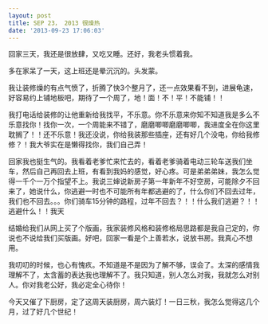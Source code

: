 ```yaml
---
layout: post
title: SEP 23， 2013 很燥热
date: '2013-09-23 17:06:03'
---
```



回家三天，我还是很放肆，又吃又睡。还好，我老头惯着我。

多在家呆了一天，这上班还是晕沉沉的。头发蒙。

我让装修燥的有点气愤了，折腾了快3个整月了，还一点效果看不到，进展龟速，好容易约上铺地板吧，期待了一个周了，地！面！不！平！不能铺！！

我打电话给装修的让他重新给我找平，不乐意。你不乐意来你知不知道我是多么不乐意找你！找你一次，一个周能来不错了，磨磨唧唧磨磨唧唧，我进度全在你这里耽搁了！！还不乐意！我还没说，你给我装那些插座，还有好几个没电，你给我修修？！我大爷实在是懒得找你，我们自己弄！

回家我也挺生气的。我看着老爹忙来忙去的，看着老爹骑着电动三轮车送我们坐车，然后自己再回去上班，有看到我妈的感觉，好心疼。可是弟弟弟妹，我怎么觉得一千个一万个指望不上。我说三婶说新房子第一年新年不好空房，可能除夕不回来了，她说什么，你逃避一时也不可能所有年都逃避的了，什么你们不回去过年，我们也不回去。。。你们骑车15分钟的路程，过年不回去？！！什么我们逃避？！！逃避什么！！我天

结婚给我们从网上买了个版画，我家装修风格和装修格局思路都是我自己定的，你说也不说给我们买版画。好吧，回家一看是个上善若水，说放书房。我真心不想用。

我叨叨的时候，也心有愧疚。不知道是不是因为了解不够，误会了。太深的感情我理解不了，太含蓄的表达我也理解不了。我只知道，别人怎么对我，我就怎么对别人。你对我老公好，我必定全心待你！

今天又催了下厨房，定了这周天装厨房，周六装灯！一日三秋，我怎么觉得这几个月，过了好几个世纪！


